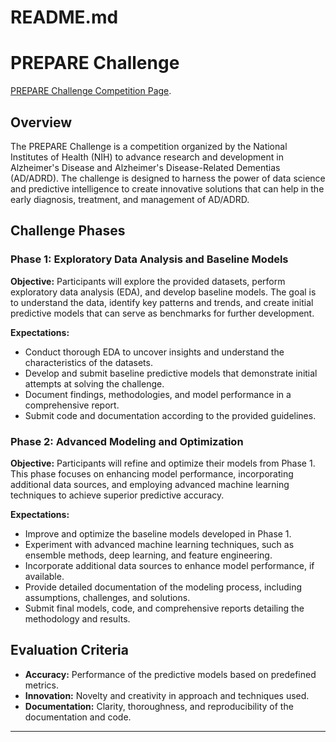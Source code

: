 # README.md

# PREPARE Challenge

 [PREPARE Challenge Competition Page](https://www.drivendata.org/competitions/253/competition-nih-alzheimers-adrd-1/).


## Overview
The PREPARE Challenge is a competition organized by the National Institutes of Health (NIH) to advance research and development in Alzheimer's Disease and Alzheimer's Disease-Related Dementias (AD/ADRD). The challenge is designed to harness the power of data science and predictive intelligence to create innovative solutions that can help in the early diagnosis, treatment, and management of AD/ADRD.

## Challenge Phases

### Phase 1: Exploratory Data Analysis and Baseline Models
**Objective:** 
Participants will explore the provided datasets, perform exploratory data analysis (EDA), and develop baseline models. The goal is to understand the data, identify key patterns and trends, and create initial predictive models that can serve as benchmarks for further development.

**Expectations:**
- Conduct thorough EDA to uncover insights and understand the characteristics of the datasets.
- Develop and submit baseline predictive models that demonstrate initial attempts at solving the challenge.
- Document findings, methodologies, and model performance in a comprehensive report.
- Submit code and documentation according to the provided guidelines.

### Phase 2: Advanced Modeling and Optimization
**Objective:** 
Participants will refine and optimize their models from Phase 1. This phase focuses on enhancing model performance, incorporating additional data sources, and employing advanced machine learning techniques to achieve superior predictive accuracy.

**Expectations:**
- Improve and optimize the baseline models developed in Phase 1.
- Experiment with advanced machine learning techniques, such as ensemble methods, deep learning, and feature engineering.
- Incorporate additional data sources to enhance model performance, if available.
- Provide detailed documentation of the modeling process, including assumptions, challenges, and solutions.
- Submit final models, code, and comprehensive reports detailing the methodology and results.


## Evaluation Criteria
- **Accuracy:** Performance of the predictive models based on predefined metrics.
- **Innovation:** Novelty and creativity in approach and techniques used.
- **Documentation:** Clarity, thoroughness, and reproducibility of the documentation and code.



---
